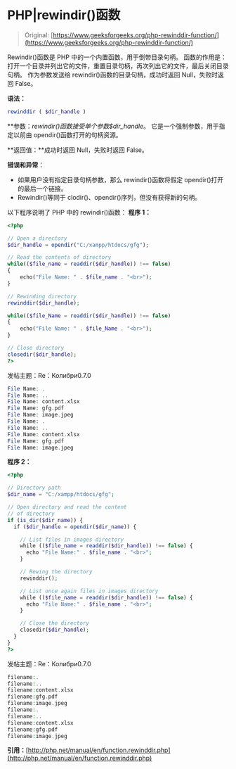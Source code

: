 # PHP|rewindir()函数

> Original: [https://www.geeksforgeeks.org/php-rewinddir-function/](https://www.geeksforgeeks.org/php-rewinddir-function/)

Rewindir()函数是 PHP 中的一个内置函数，用于倒带目录句柄。 函数的作用是：打开一个目录并列出它的文件，重置目录句柄，再次列出它的文件，最后关闭目录句柄。
作为参数发送给 rewindir()函数的目录句柄，成功时返回 Null，失败时返回 False。

**语法：**

```php
rewinddir ( $dir_handle )
```

**参数：**rewindir()函数接受单个参数*$dir_handle*。 它是一个强制参数，用于指定以前由 opendir()函数打开的句柄资源。

**返回值：**成功时返回 Null，失败时返回 False。

**错误和异常**：

*   如果用户没有指定目录句柄参数，那么 rewindir()函数将假定 opendir()打开的最后一个链接。
*   Rewindir()等同于 clodir()、opendir()序列，但没有获得新的句柄。

以下程序说明了 PHP 中的 rewindir()函数：
**程序 1：**

```php
<?php

// Open a directory
$dir_handle = opendir("C:/xampp/htdocs/gfg");

// Read the contents of directory
while(($file_name = readdir($dir_handle)) !== false) 
{ 
    echo("File Name: " . $file_name . "<br>");
}

// Rewinding directory
rewinddir($dir_handle);

while(($file_Name = readdir($dir_handle)) !== false) 
{ 
    echo("File Name: " . $file_Name . "<br>");
} 

// Close directory
closedir($dir_handle);
?>
```

发帖主题：Re：Колибри0.7.0

```php
File Name: .
File Name: ..
File Name: content.xlsx
File Name: gfg.pdf
File Name: image.jpeg
File Name: .
File Name: ..
File Name: content.xlsx
File Name: gfg.pdf
File Name: image.jpeg

```

**程序 2：**

```php
<?php

// Directory path
$dir_name = "C:/xampp/htdocs/gfg";

// Open directory and read the content
// of directory
if (is_dir($dir_name)) {
  if ($dir_handle = opendir($dir_name)) {

    // List files in images directory
    while (($file_name = readdir($dir_handle)) !== false) {
      echo "File Name:" . $file_name . "<br>";
    }

    // Rewing the directory
    rewinddir();

    // List once again files in images directory
    while (($file_name = readdir($dir_handle)) !== false) {
      echo "File Name:" . $file_name . "<br>";
    }

    // Close the directory
    closedir($dir_handle);
  }
}
?>
```

发帖主题：Re：Колибри0.7.0

```php
filename:.
filename:..
filename:content.xlsx
filename:gfg.pdf
filename:image.jpeg
filename:.
filename:..
filename:content.xlsx
filename:gfg.pdf
filename:image.jpeg

```

**引用：**[http://php.net/manual/en/function.rewinddir.php](http://php.net/manual/en/function.rewinddir.php)